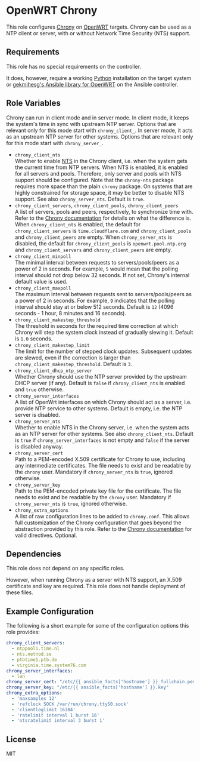 OpenWRT Chrony
==============

This role configures [Chrony](https://chrony-project.org/) on [OpenWRT](https://www.openwrt.org/) targets.
Chrony can be used as a NTP client or server, with or without Network Time Security (NTS) support.

Requirements
------------

This role has no special requirements on the controller.

It does, however, require a working [Python](https://www.python.org/) installation on the target system or [gekmihesg's Ansible library for OpenWRT](https://github.com/gekmihesg/ansible-openwrt) on the Ansible controller.

Role Variables
--------------

Chrony can run in client mode and in server mode.
In client mode, it keeps the system's time in sync with upstream NTP server.
Options that are relevant only for this mode start with `chrony_client_`.
In server mode, it acts as an upstream NTP server for other systems.
Options that are relevant only for this mode start with `chrony_server_`.

* `chrony_client_nts`  
  Whether to enable [NTS](https://tools.ietf.org/html/rfc8915) in the Chrony client, i.e. when the system gets the current time from NTP servers.
  When NTS is enabled, it is enabled for all servers and pools.
  Therefore, only server and pools with NTS support should be configured.
  Note that the `chrony-nts` package requires more space than the plain `chrony` package.
  On systems that are highly constrained for storage space, it may be better to disable NTS support.
  See also `chrony_server_nts`.
  Default is `true`.
* `chrony_client_servers`, `chrony_client_pools`, `chrony_client_peers`  
  A list of servers, pools and peers, respectively, to synchronize time with.
  Refer to the [Chrony documentation](https://chrony-project.org/doc/4.2/chrony.conf.html) for details on what the difference is.
  When `chrony_client_nts` is enabled, the default for `chrony_client_servers` is `time.cloudflare.com` and `chrony_client_pools` and `chrony_client_peers` are empty.
  When `chrony_server_nts` is disabled, the default for `chrony_client_pools` is `openwrt.pool.ntp.org` and `chrony_client_servers` and `chrony_client_peers` are empty.
* `chrony_client_minpoll`  
  The minimal interval between requests to servers/pools/peers as a power of 2 in seconds.
  For example, `5` would mean that the polling interval should not drop below 32 seconds.
  If not set, Chrony's internal default value is used.
* `chrony_client_maxpoll`  
  The maximum interval between requests sent to servers/pools/peers as a power of 2 in seconds.
  For example, `9` indicates that the polling interval should stay at or below 512 seconds.
  Default is `12` (4096 seconds - 1 hour, 8 minutes and 16 seconds).
* `chrony_client_makestep_threshold`  
  The threshold in seconds for the required time correction at which Chrony will step the system clock instead of gradually slewing it.
  Default is `1.0` seconds.
* `chrony_client_makestep_limit`  
  The limit for the number of stepped clock updates.
  Subsequent updates are slewed, even if the correction is larger than `chrony_client_makestep_threshold`.
  Default is `3`.
* `chrony_client_dhcp_ntp_server`  
  Whether Chrony should use the NTP server provided by the upstream DHCP server (if any).
  Default is `false` if `chrony_client_nts` is enabled and `true` otherwise.
* `chrony_server_interfaces`  
  A list of OpenWrt interfaces on which Chrony should act as a server, i.e. provide NTP service to other systems.
  Default is empty, i.e. the NTP server is disabled.
* `chrony_server_nts`  
  Whether to enable NTS in the Chrony server, i.e. when the system acts as an NTP server for other systems.
  See also `chrony_client_nts`.
  Default is `true` if `chrony_server_interfaces` is not empty and `false` if the server is disabled anyway.
* `chrony_server_cert`  
  Path to a PEM-encoded X.509 certificate for Chrony to use, including any intermediate certificates.
  The file needs to exist and be readable by the `chrony` user.
  Mandatory if `chrony_server_nts` is `true`, ignored otherwise.
* `chrony_server_key`  
  Path to the PEM-encoded private key file for the certificate.
  The file needs to exist and be readable by the `chrony` user.
  Mandatory if `chrony_server_nts` is `true`, ignored otherwise.
* `chrony_extra_options`  
  A list of raw configuration lines to be added to `chrony.conf`.
  This allows full customization of the Chrony configuration that goes beyond the abstraction provided by this role.
  Refer to the [Chrony documentation](https://chrony-project.org/doc/4.2/chrony.conf.html) for valid directives.
  Optional.

Dependencies
------------

This role does not depend on any specific roles.

However, when running Chrony as a server with NTS support, an X.509 certificate and key are required.
This role does not handle deployment of these files.

Example Configuration
---------------------

The following is a short example for some of the configuration options this role provides:

```yaml
chrony_client_servers:
  - ntppool1.time.nl
  - nts.netnod.se
  - ptbtime1.ptb.de
  - virginia.time.system76.com
chrony_server_interfaces:
  - lan
chrony_server_cert: "/etc/{{ ansible_facts['hostname'] }}_fullchain.pem"
chrony_server_key: "/etc/{{ ansible_facts['hostname'] }}.key"
chrony_extra_options:
  - 'maxsamples 12'
  - 'refclock SOCK /var/run/chrony.ttyS0.sock'
  - 'clientloglimit 16384'
  - 'ratelimit interval 1 burst 16'
  - 'ntsratelimit interval 3 burst 1'
```

License
-------

MIT
